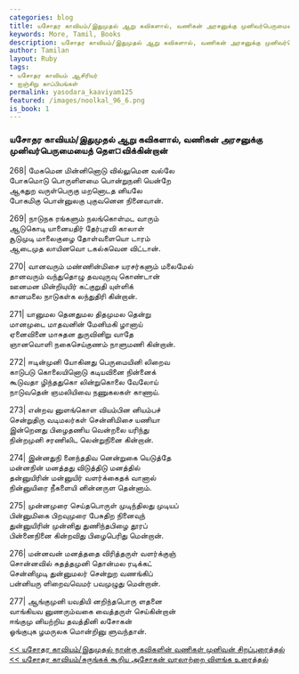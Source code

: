 ```yaml
---  
categories: blog  
title: யசோதர காவியம்/இதுமுதல் ஆறு கவிகளால், வணிகன் அரசனுக்கு முனிவர்பெருமையைத் தௌ¤விக்கின்றான்
keywords: More, Tamil, Books  
description: யசோதர காவியம்/இதுமுதல் ஆறு கவிகளால், வணிகன் அரசனுக்கு முனிவர்பெருமையைத் தௌ¤விக்கின்றான்
author: Tamilan  
layout: Ruby  
tags:     
- யசோதர காவியம் ஆசிரியர்
- ஐஞ்சிறு காப்பியங்கள்
permalink: yasodara_kaaviyam125  
featured: /images/noolkal_96_6.png  
is_book: 1
---  
```



### யசோதர காவியம்/இதுமுதல் ஆறு கவிகளால், வணிகன் அரசனுக்கு முனிவர்பெருமையைத் தௌ¤விக்கின்றான்

268| மேகமென மின்னினொடு வில்லுமென வல்லே  
போகமொடு பொருளிளமை பொன்றுநனி யென்றே  
ஆகதுற வருள்பெருகு மறனொடத னியலே  
போகமிகு பொன்னுலகு புகுவனென நினைவான்.

269| நாடுநக ரங்களும் நலங்கொள்மட வாரும்  
ஆடுகொடி யானையதிர் தேர்புரவி காலாள்  
சூடுமுடி மாலைகுழை தோள்வளையொ டாரம்  
ஆடைமுத லாயினவொ டகல்கவென விட்டான்.

270| வானவரும் மண்ணின்மிசை யரசர்களும் மலைமேல்  
தானவரும் வந்துதொழு தவவுருவு கொண்டான்  
ஊனமன மின்றியுயிர் கட்குறுதி யுள்ளிக்  
கானமலை நாடுகள்க லந்துதிரி கின்றான்.

271| யானுமல தெனதுமல திதமுமல தென்று  
மானமுடை மாதவனின் மேனிமகி ழானாய்  
ஏனைவினை மாசுதன துருவினிறு வாதே  
ஞானவொளி நகைசெய்குணம் நாளுமணி கின்றான்.

272| ஈடின்முனி யோகினது பெருமையினி லிறைவ  
காடுபடு கொலையினொடு கடியவினை நின்னைக்  
கூடுவதா ழிந்ததுகொ லின்றுகொலை வேலோய்  
நாடுவதென் ஞமலியிவை நணுகலகள் காணாய்.

273| என்றவ னுளங்கொள வியம்பின னியம்பச்  
சென்றுதிரு வடிமலர்கள் சென்னிமிசை யணியா  
இன்றெனது பிழைதணிய வென்றலை யரிந்து  
நின்றமுனி சரணிலிட லென்றுநினை கின்றான்.

274| இன்னதுநி னைந்ததிவ னென்றுகை யெடுத்தே  
மன்னநின் மனத்தது விடுத்திடு மனத்தில்  
தன்னுயிரின் மன்னுயிர் வளர்க்கைதக் வானால்  
நின்னுயிரை நீகளையி னின்னருள தென்னாம்.

275| முன்னமுரை செய்தபொருள் முடிந்திலது முடியப்  
பின்னுமிகை பிறவுமுரை பேசுதிற நினைவுந்  
துன்னுயிரின் முன்னிது துணிந்தபிழை தூரப்  
பின்னைநினை கின்றவிது பிழைபெரிது மென்றான்.

276| மன்னவன் மனத்ததை விரித்தருள் வளர்க்குஞ்  
சொன்னவில் சுதத்தமுனி தொன்மல ரடிக்கட்  
சென்னிமுடி துன்னுமலர் சென்றுற வணங்கிப்  
பன்னியரு ளிறைவவெமர் பவமுழுது மென்றான்.

277| ஆங்குமுனி யவதியி னறிந்தபொரு ளதனை  
வாங்கியவ னுணரும்வகை வைத்தருள் செய்கின்றான்  
ஈங்குமு னியற்றிய தவத்தினி லசோகன்  
ஓங்குபுக ழமருலக மொன்றினு ளுவந்தான்.

[<< யசோதர காவியம்/இதுமுதல் நான்கு கவிகளின் வணிகள் முனிவன் சிறப்புரைத்தல்](yasodara_kaaviyam124) [<< யசோதர காவியம்/சுருங்கக் கூறிய அசோகன் வரலாற்றை விளங்க உரைத்தல்](yasodara_kaaviyam126)


